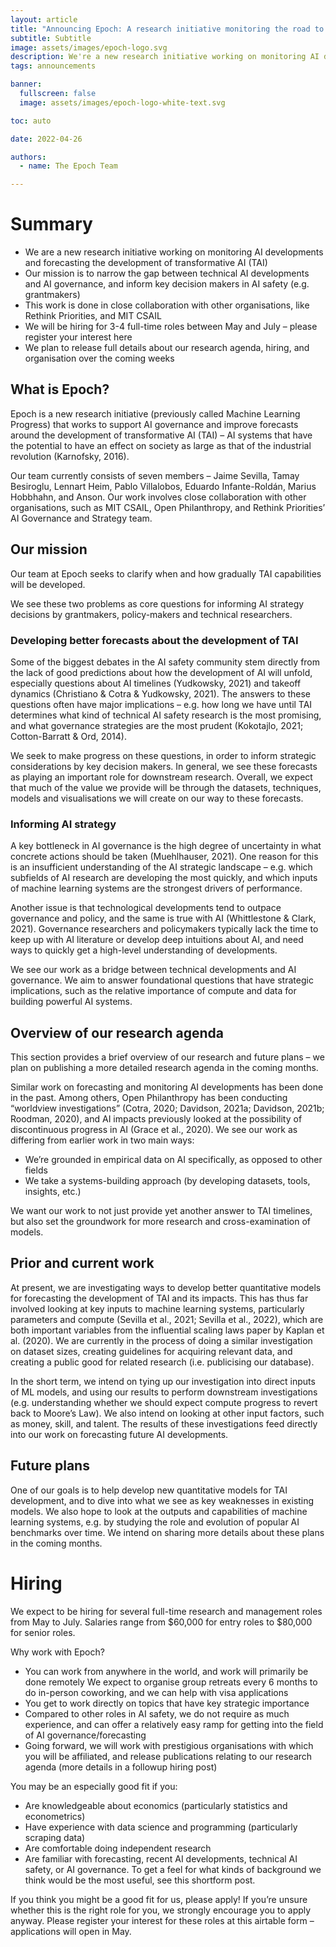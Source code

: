 ```yaml
---
layout: article
title: "Announcing Epoch: A research initiative monitoring the road to transformative AI"
subtitle: Subtitle
image: assets/images/epoch-logo.svg
description: We're a new research initiative working on monitoring AI developments and forecasting the developments of AI. Come join us!
tags: announcements

banner:
  fullscreen: false
  image: assets/images/epoch-logo-white-text.svg

toc: auto

date: 2022-04-26

authors:
  - name: The Epoch Team

---
```


<style>
  .banner-img-wrapper img {
    border-radius: 0px;
  }
</style>

# Summary
- We are a new research initiative working on monitoring AI developments and forecasting the development of transformative AI (TAI)
- Our mission is to narrow the gap between technical AI developments and AI governance, and inform key decision makers in AI safety (e.g. grantmakers)
- This work is done in close collaboration with other organisations, like Rethink Priorities, and MIT CSAIL
- We will be hiring for 3-4 full-time roles between May and July – please register your interest here
- We plan to release full details about our research agenda, hiring, and organisation over the coming weeks

## What is Epoch?
Epoch is a new research initiative (previously called Machine Learning Progress) that works to support AI governance and improve forecasts around the development of transformative AI (TAI) – AI systems that have the potential to have an effect on society as large as that of the industrial revolution (Karnofsky, 2016).

Our team currently consists of seven members – Jaime Sevilla, Tamay Besiroglu, Lennart Heim, Pablo Villalobos, Eduardo Infante-Roldán, Marius Hobbhahn, and Anson. Our work involves close collaboration with other organisations, such as MIT CSAIL, Open Philanthropy, and Rethink Priorities’ AI Governance and Strategy team. 

## Our mission
Our team at Epoch seeks to clarify when and how gradually TAI capabilities will be developed.

We see these two problems as core questions for informing AI strategy decisions by grantmakers, policy-makers and technical researchers.

### Developing better forecasts about the development of TAI
Some of the biggest debates in the AI safety community stem directly from the lack of good predictions about how the development of AI will unfold, especially questions about AI timelines (Yudkowsky, 2021) and takeoff dynamics (Christiano & Cotra & Yudkowsky, 2021). The answers to these questions often have major implications – e.g. how long we have until TAI determines what kind of technical AI safety research is the most promising, and what governance strategies are the most prudent (Kokotajlo, 2021; Cotton-Barratt & Ord, 2014).

We seek to make progress on these questions, in order to inform strategic considerations by key decision makers. In general, we see these forecasts as playing an important role for downstream research. Overall, we expect that much of the value we provide will be through the datasets, techniques, models and visualisations we will create on our way to these forecasts.

### Informing AI strategy
A key bottleneck in AI governance is the high degree of uncertainty in what concrete actions should be taken (Muehlhauser, 2021). One reason for this is an insufficient understanding of the AI strategic landscape – e.g. which subfields of AI research are developing the most quickly, and which inputs of machine learning systems are the strongest drivers of performance. 

Another issue is that technological developments tend to outpace governance and policy, and the same is true with AI (Whittlestone & Clark, 2021). Governance researchers and policymakers typically lack the time to keep up with AI literature or develop deep intuitions about AI, and need ways to quickly get a high-level understanding of developments. 

We see our work as a bridge between technical developments and AI governance. We aim to answer foundational questions that have strategic implications, such as the relative importance of compute and data for building powerful AI systems. 

## Overview of our research agenda
This section provides a brief overview of our research and future plans – we plan on publishing a more detailed research agenda in the coming months.

Similar work on forecasting and monitoring AI developments has been done in the past. Among others, Open Philanthropy has been conducting “worldview investigations” (Cotra, 2020; Davidson, 2021a; Davidson, 2021b; Roodman, 2020), and AI impacts previously looked at the possibility of discontinuous progress in AI (Grace et al., 2020). We see our work as differing from earlier work in two main ways:
- We’re grounded in empirical data on AI specifically, as opposed to other fields
- We take a systems-building approach (by developing datasets, tools, insights, etc.)

We want our work to not just provide yet another answer to TAI timelines, but also set the groundwork for more research and cross-examination of models.

## Prior and current work
At present, we are investigating ways to develop better quantitative models for forecasting the development of TAI and its impacts. This has thus far involved looking at key inputs to machine learning systems, particularly parameters and compute (Sevilla et al., 2021; Sevilla et al., 2022), which are both important variables from the influential scaling laws paper by Kaplan et al. (2020). We are currently in the process of doing a similar investigation on dataset sizes, creating guidelines for acquiring relevant data, and creating a public good for related research (i.e. publicising our database). 

In the short term, we intend on tying up our investigation into direct inputs of ML models, and using our results to perform downstream investigations (e.g. understanding whether we should expect compute progress to revert back to Moore’s Law). We also intend on looking at other input factors, such as money, skill, and talent. The results of these investigations feed directly into our work on forecasting future AI developments.

## Future plans
One of our goals is to help develop new quantitative models for TAI development, and to dive into what we see as key weaknesses in existing models. We also hope to look at the outputs and capabilities of machine learning systems, e.g. by studying the role and evolution of popular AI benchmarks over time. We intend on sharing more details about these plans in the coming months. 

# Hiring
We expect to be hiring for several full-time research and management roles from May to July. Salaries range from $60,000 for entry roles to $80,000 for senior roles.

Why work with Epoch? 
- You can work from anywhere in the world, and work will primarily be done remotely We expect to organise group retreats every 6 months to do in-person coworking, and we can help with visa applications
- You get to work directly on topics that have key strategic importance
- Compared to other roles in AI safety, we do not require as much experience, and can offer a relatively easy ramp for getting into the field of AI governance/forecasting
- Going forward, we will work with prestigious organisations with which you will be affiliated, and release publications relating to our research agenda (more details in a followup hiring post)

You may be an especially good fit if you:
- Are knowledgeable about economics (particularly statistics and econometrics)
- Have experience with data science and programming (particularly scraping data)
- Are comfortable doing independent research
- Are familiar with forecasting, recent AI developments, technical AI safety, or AI governance. To get a feel for what kinds of background we think would be the most useful, see this shortform post. 

If you think you might be a good fit for us, please apply! If you’re unsure whether this is the right role for you, we strongly encourage you to apply anyway. Please register your interest for these roles at this airtable form – applications will open in May. 
